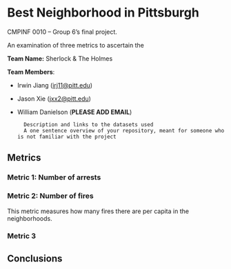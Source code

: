 # Best Neighborhood in Pittsburgh

CMPINF 0010 – Group 6’s final project.

An examination of three metrics to ascertain the

**Team Name:** Sherlock & The Holmes

**Team Members**:

- Irwin Jiang (irj11@pitt.edu)
- Jason Xie (jxx2@pitt.edu)
- William Danielson (**PLEASE ADD EMAIL**)




        Description and links to the datasets used
        A one sentence overview of your repository, meant for someone who is not familiar with the project

## Metrics

### Metric 1: Number of arrests

### Metric 2: Number of fires

This metric measures how many fires there are per capita in the neighborhoods.

### Metric 3

## Conclusions
